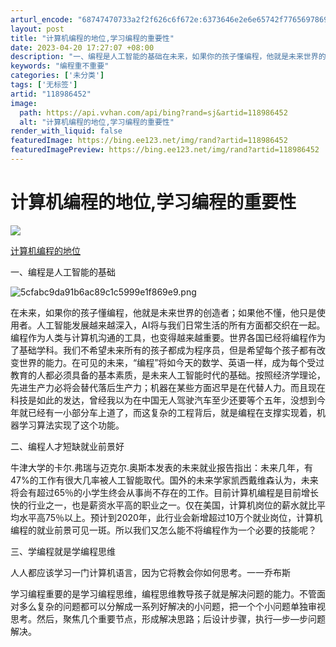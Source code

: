 ```yaml
---
arturl_encode: "68747470733a2f2f626c6f672e:6373646e2e6e65742f77656978696e5f34323232313239372f:61727469636c652f64657461696c732f313138393836343532"
layout: post
title: "计算机编程的地位,学习编程的重要性"
date: 2023-04-20 17:27:07 +08:00
description: "一、编程是人工智能的基础在未来，如果你的孩子懂编程，他就是未来世界的创造者；如果他不懂，他只是使用者"
keywords: "编程重不重要"
categories: ['未分类']
tags: ['无标签']
artid: "118986452"
image:
  path: https://api.vvhan.com/api/bing?rand=sj&artid=118986452
  alt: "计算机编程的地位,学习编程的重要性"
render_with_liquid: false
featuredImage: https://bing.ee123.net/img/rand?artid=118986452
featuredImagePreview: https://bing.ee123.net/img/rand?artid=118986452
---
```


# 计算机编程的地位,学习编程的重要性

![](https://img-home.csdnimg.cn/images/20240711112329.png)

[计算机编程的地位](https://so.csdn.net/so/search/s.do?q=%E8%AE%A1%E7%AE%97%E6%9C%BA%E7%BC%96%E7%A8%8B%E7%9A%84%E5%9C%B0%E4%BD%8D&t=all&o=vip&s=&l=&f=&viparticle=&from_tracking_code=tag_word&from_code=app_blog_art)

一、编程是人工智能的基础

![5cfabc9da91b6ac89c1c5999e1f869e9.png](https://i-blog.csdnimg.cn/blog_migrate/ce9afb9547c326e9cc5b3298b6eec1c7.jpeg)

在未来，如果你的孩子懂编程，他就是未来世界的创造者；如果他不懂，他只是使用者。人工智能发展越来越深入，AI将与我们日常生活的所有方面都交织在一起。编程作为人类与计算机沟通的工具，也变得越来越重要。世界各国已经将编程作为了基础学科。我们不希望未来所有的孩子都成为程序员，但是希望每个孩子都有改变世界的能力。在可见的未来，“编程”将如今天的数学、英语一样，成为每个受过教育的人都必须具备的基本素质，是未来人工智能时代的基础。按照经济学理论，先进生产力必将会替代落后生产力；机器在某些方面迟早是在代替人力。而且现在科技是如此的发达，曾经我以为在中国无人驾驶汽车至少还要等个五年，没想到今年就已经有一小部分车上道了，而这复杂的工程背后，就是编程在支撑实现着，机器学习算法实现了这个功能。

二、编程人才短缺就业前景好

牛津大学的卡尔.弗瑞与迈克尔.奥斯本发表的未来就业报告指出：未来几年，有47%的工作有很大几率被人工智能取代。国外的未来学家凯西戴维森认为，未来将会有超过65％的小学生终会从事尚不存在的工作。目前计算机编程是目前增长快的行业之一，也是薪资水平高的职业之一。仅在美国，计算机岗位的薪水就比平均水平高75％以上。预计到2020年，此行业会新增超过10万个就业岗位，计算机编程的就业前景可见一斑。所以我们又怎么能不将编程作为一个必要的技能呢？

三、学编程就是学编程思维

人人都应该学习一门计算机语言，因为它将教会你如何思考。一一乔布斯

学习编程重要的是学习编程思维，编程思维教导孩子就是解决问题的能力。不管面对多么复杂的问题都可以分解成一系列好解决的小问题，把一个个小问题单独审视思考。然后，聚焦几个重要节点，形成解决思路；后设计步骤，执行—步—步问题解决。